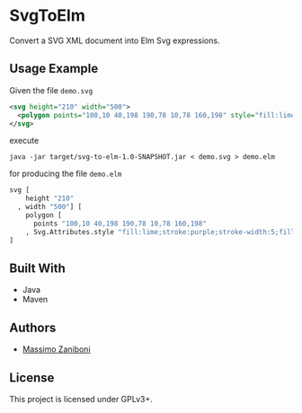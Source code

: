 # SvgToElm 

Convert a SVG XML document into Elm Svg expressions.

## Usage Example

Given the file `demo.svg`

```xml
<svg height="210" width="500">
  <polygon points="100,10 40,198 190,78 10,78 160,198" style="fill:lime;stroke:purple;stroke-width:5;fill-rule:nonzero;"/>
</svg>
```

execute

```
java -jar target/svg-to-elm-1.0-SNAPSHOT.jar < demo.svg > demo.elm
```

for producing the file `demo.elm`

```haskell
svg [
    height "210"
  , width "500"] [
    polygon [
      points "100,10 40,198 190,78 10,78 160,198"
    , Svg.Attributes.style "fill:lime;stroke:purple;stroke-width:5;fill-rule:nonzero;"] []
]
```

## Built With

* Java 
* Maven 

## Authors

* [Massimo Zaniboni](https://github.com/massimo-zaniboni)

## License

This project is licensed under GPLv3+.

